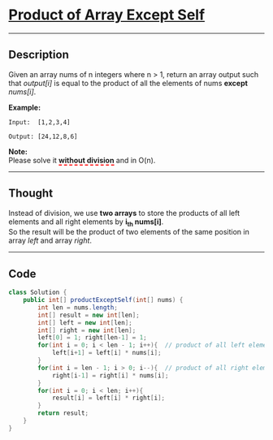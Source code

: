 # [Product of Array Except Self](https://leetcode.com/problems/product-of-array-except-self/)
-------------
## Description  
Given an array nums of n integers where n > 1,  return an array output such that *output[i]* is equal to the product of all the elements of nums **except** *nums[i]*.  

**Example:**  
```
Input:  [1,2,3,4]  

Output: [24,12,8,6]
```
**Note:**  
Please solve it <span style="border-bottom:2px dashed red;">**without division**</span> and in O(n).
___________
## Thought
Instead of division, we use **two arrays** to store the products of all left elements and all right elements by **i<sub>th</sub> nums[i]**.    
So the result will be the product of two elements of the same position in array *left* and array *right*.
___________
## Code
```Java
class Solution {
    public int[] productExceptSelf(int[] nums) {
        int len = nums.length;
        int[] result = new int[len];
        int[] left = new int[len];
        int[] right = new int[len];
        left[0] = 1; right[len-1] = 1;
        for(int i = 0; i < len - 1; i++){  // product of all left elements
            left[i+1] = left[i] * nums[i];
        }
        for(int i = len - 1; i > 0; i--){  // product of all right elements
            right[i-1] = right[i] * nums[i];
        }
        for(int i = 0; i < len; i++){
            result[i] = left[i] * right[i];
        }
        return result;
    }
}
```
